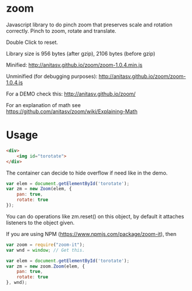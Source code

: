 # zoom
Javascript library to do pinch zoom that preserves scale and rotation correctly.
Pinch to zoom, rotate and translate. 

Double Click to reset.

Library size is 956 bytes (after gzip), 2106 bytes (before gzip)

Minified: http://anitasv.github.io/zoom/zoom-1.0.4.min.js

Unminified (for debugging purposes): http://anitasv.github.io/zoom/zoom-1.0.4.js

For a DEMO check this:
    http://anitasv.github.io/zoom/

For an explanation of math see
    https://github.com/anitasv/zoom/wiki/Explaining-Math

# Usage

```html
<div>
    <img id="torotate">
</div>
```
The container can decide to hide overflow if need like in the demo.

```js
var elem = document.getElementById('torotate');
var zm = new Zoom(elem, {
    pan: true,
    rotate: true
});

```
You can do operations like zm.reset() on this object, by default it attaches listeners to the object given.

If you are using NPM (https://www.npmjs.com/package/zoom-it), then

```js
var zoom = require("zoom-it");
var wnd = window; // Get this.

var elem = document.getElementById('torotate');
var zm = new zoom.Zoom(elem, {
    pan: true,
    rotate: true
}, wnd);

```
